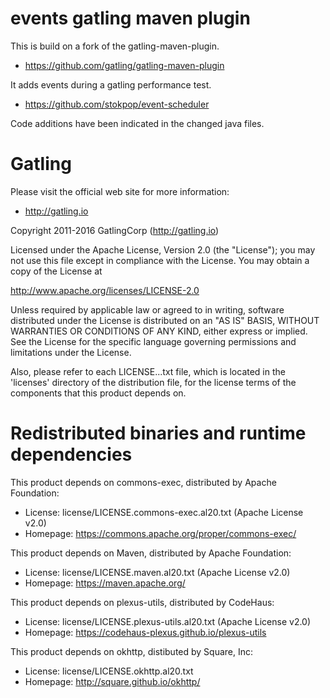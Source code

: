 events gatling maven plugin 
===========================

This is build on a fork of the gatling-maven-plugin. 
* https://github.com/gatling/gatling-maven-plugin

It adds events during a gatling performance test.
* https://github.com/stokpop/event-scheduler

Code additions have been indicated in the changed java files. 

Gatling
=======

Please visit the official web site for more information:

  * http://gatling.io

Copyright 2011-2016 GatlingCorp (http://gatling.io)

Licensed under the Apache License, Version 2.0 (the "License");
you may not use this file except in compliance with the License.
You may obtain a copy of the License at

  http://www.apache.org/licenses/LICENSE-2.0

Unless required by applicable law or agreed to in writing, software
distributed under the License is distributed on an "AS IS" BASIS,
WITHOUT WARRANTIES OR CONDITIONS OF ANY KIND, either express or implied.
See the License for the specific language governing permissions and
limitations under the License.

Also, please refer to each LICENSE.<component>.<licenseType>.txt file, which
is located in the 'licenses' directory of the distribution file, for the
license terms of the components that this product depends on.

Redistributed binaries and runtime dependencies
===============================================

This product depends on commons-exec, distributed by Apache Foundation:

  * License: license/LICENSE.commons-exec.al20.txt (Apache License v2.0)
  * Homepage: https://commons.apache.org/proper/commons-exec/

This product depends on Maven, distributed by Apache Foundation:

  * License: license/LICENSE.maven.al20.txt (Apache License v2.0)
  * Homepage: https://maven.apache.org/

This product depends on plexus-utils, distributed by CodeHaus:

  * License: license/LICENSE.plexus-utils.al20.txt (Apache License v2.0)
  * Homepage: https://codehaus-plexus.github.io/plexus-utils
  
This product depends on okhttp, distibuted by Square, Inc:

  * License: license/LICENSE.okhttp.al20.txt
  * Homepage: http://square.github.io/okhttp/
